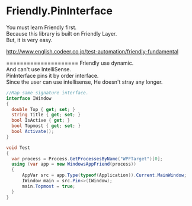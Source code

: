 Friendly.PinInterface
=====================

You must learn Friendly first.  
Because this library is built on Friendly Layer.  
But, it is very easy.  

http://www.english.codeer.co.jp/test-automation/friendly-fundamental  

=====================
Friendly use dynamic.  
And can't use IntelliSense.  
PinInterface pins it by order interface.  
Since the user can use intellisense, He doesn't stray any longer.   

```cs  
//Map same signature interface.
interface IWindow
{
  double Top { get; set; }
  string Title { get; set; }
  bool IsActive { get; }
  bool Topmost { get; set; }
  bool Activate();
}

void Test
{
  var process = Process.GetProcessesByName("WPFTarget")[0];  
  using (var app = new WindowsAppFriend(process))  
  {  
      AppVar src = app.Type(typeof(Application)).Current.MainWindow;
      IWindow main = src.Pin<>(IWindow);
      main.Topmost = true;
  }
}
```
